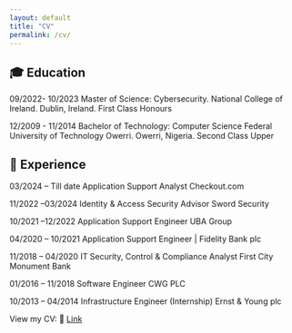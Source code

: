 ```yaml
---
layout: default
title: "CV"
permalink: /cv/
---
```


## 🎓 Education
09/2022- 10/2023
Master of Science: Cybersecurity.
National College of Ireland. Dublin, Ireland.
First Class Honours

12/2009 - 11/2014
Bachelor of Technology: Computer Science
Federal University of Technology Owerri. Owerri, Nigeria.
Second Class Upper

## 💼 Experience
03/2024 – Till date
Application Support Analyst
Checkout.com

11/2022 –03/2024
Identity & Access Security Advisor 
Sword Security

10/2021 –12/2022
Application Support Engineer 
UBA Group

04/2020 – 10/2021
Application Support Engineer | 
Fidelity Bank plc

11/2018 – 04/2020
IT Security, Control & Compliance Analyst
First City Monument Bank

01/2016 – 11/2018
Software Engineer
CWG PLC

10/2013 – 04/2014
Infrastructure Engineer (Internship)
Ernst & Young plc

View my CV:
🔗 [Link](https://drive.google.com/file/d/1glnxyzr6mgDWdOlGqmlnxyMra3DsIljq/view?usp=sharing)
